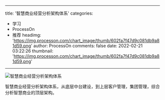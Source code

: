 
---
title: '智慧商业经营分析架构体系'
categories: 
 - 学习
 - ProcessOn
 - 推荐
headimg: 'https://img.processon.com/chart_image/thumb/602fa7f47d9c081db9a81d59.png'
author: ProcessOn
comments: false
date: 2022-02-21 03:22:26
thumbnail: 'https://img.processon.com/chart_image/thumb/602fa7f47d9c081db9a81d59.png'
---

<div>   
<img class="thumb" alt="智慧商业经营分析架构体系" src="https://img.processon.com/chart_image/thumb/602fa7f47d9c081db9a81d59.png" referrerpolicy="no-referrer">
<p>智慧商业经营分析架构体系，从底层中台建设，到上层客户管理，集团管理，综合分析智慧商业的顶层架构。</p>  
</div>
            